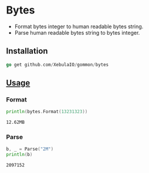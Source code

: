 # Bytes

- Format bytes integer to human readable bytes string.
- Parse human readable bytes string to bytes integer.

## Installation

```go
go get github.com/XebulaIO/gommon/bytes
```

## [Usage](https://github.com/XebulaIO/gommon/blob/master/bytes/bytes_test.go)

### Format

```go
println(bytes.Format(13231323))
```

`12.62MB`

### Parse

```go
b, _ = Parse("2M")
println(b)
```

`2097152`
